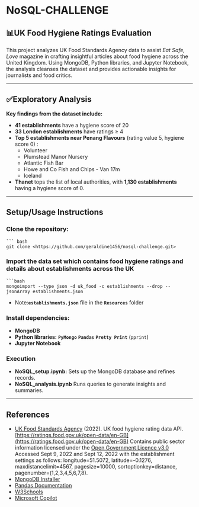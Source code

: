 
#  NoSQL-CHALLENGE

## 📊UK Food Hygiene Ratings Evaluation
This project analyzes UK Food Standards Agency data to assist *Eat Safe, Love* magazine in crafting insightful articles  about food hygiene across the United Kingdom. Using MongoDB, Python libraries, and Jupyter Notebook, the analysis cleanses the dataset and provides  actionable insights for journalists and food critics.

---

## ✅Exploratory Analysis
**Key findings from the dataset include:**
-  **41 establishments** have a hygiene score of 20
-  **33 London establishments** have ratings ≥ 4
-  **Top 5 establishments near Penang Flavours** (rating value 5, hygiene score  0) :
   - Volunteer
   - Plumstead Manor Nursery
   - Atlantic Fish Bar
   - Howe and Co Fish and Chips - Van 17m
   - Iceland
-  **Thanet** tops the list of local authorities, with **1,130 establishments** having a hygiene score of 0.

---

## Setup/Usage Instructions
### Clone the repository:
    ``` bash 
    git clone <https://github.com/geraldine1456/nosql-challenge.git>

### Import the data set which contains food hygiene ratings and details about establishments across the UK
    ```bash
    mongoimport --type json -d uk_food -c establishments --drop --jsonArray establishments.json

-   Note:**`establishments.json`** file in the **`Resources`** folder

### Install dependencies:
-   **MongoDB**
-   **Python libraries:**
        **`PyMongo`**
        **`Pandas`**
        **`Pretty Print`** (`pprint`)
-   **Jupyter Notebook**

### Execution
-   **NoSQL_setup.ipynb:** Sets up the MongoDB database and refines records.
-   **NoSQL_analysis.ipynb** Runs queries to generate insights and summaries.

----

##  References
-   [UK Food Standards Agency](https://www.food.gov.uk/) (2022). UK food hygiene rating data API. [https://ratings.food.gov.uk/open-data/en-GB](https://ratings.food.gov.uk/open-data/en-GB) Contains public sector information licensed under the [Open Government Licence v3.0](https://www.nationalarchives.gov.uk/doc/open-government-licence/version/3/)
Accessed Sept 9, 2022 and Sept 12, 2022 with the establishment settings as follows: longitude=51.5072, latitude=-0.1276, maxdistancelimit=4567, pagesize=10000, sortoptionkey=distance, pagenumber=(1,2,3,4,5,6,7,8).
-   [MongoDB Installer](https://www.mongodb.com/docs/mongodb-shell/)
-   [Pandas Documentation](https://pandas.pydata.org/docs/)
-   [W3Schools](https://www.w3schools.com/)
-   [Microsoft Copilot](https://copilot.microsoft.com/)  



